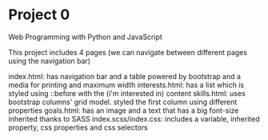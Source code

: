 # Project 0

Web Programming with Python and JavaScript

This project includes 4 pages (we can navigate between different pages using the navigation bar)

index.html: has navigation bar and a table powered by bootstrap and a media for printing and maximum width
interests.html: has a list which is styled using ::before with the (i'm interested in) content
skills.html: uses bootstrap columns' grid model. styled the first column using different properties
goals.html: has an image and a text that has a big font-size inherited thanks to SASS
index.scss/index.css: includes a variable, inherited property, css properties and css selectors
